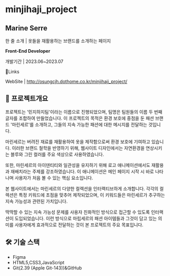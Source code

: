# minjihaji_project

## Marine Serre

한 줄 소개 | 옷들을 재활용하는 브랜드를 소개하는 페이지


**Front-End Developer**

개발기간 | 2023.06~2023.07

🔗Links

WebSite |  http://osungcjh.dothome.co.kr/minjihaji_project/

## 📜 프로젝트개요

프로젝트는 '민지하지팀'이라는 이름으로 진행되었으며, 팀명은 팀원들의 이름 두 번째 글자를 조합하여 만들었습니다. 이 프로젝트의 목적은 환경 보호에 중점을 둔 패션 브랜드 '마린세르'를 소개하고, 그들의 지속 가능한 패션에 대한 메시지를 전달하는 것입니다.

마린세르는 버려진 재료를 재활용하여 옷을 제작함으로써 환경 보호에 기여하고 있습니다. 이러한 브랜드 철학을 반영하기 위해, 웹사이트 디자인에서는 자연환경을 연상시키는 블루와 그린 컬러를 주요 색상으로 사용하였습니다.

또한, 마린세르의 아이덴티티와 일관성을 유지하기 위해 로고 애니메이션에서도 재활용과 재배치라는 주제를 강조하였습니다. 이 애니메이션은 메인 페이지 시작 시 바로 나타나며 사용자가 처음 볼 수 있는 핵심 요소입니다.

본 웹사이트에서는 마린세르의 다양한 컬렉션을 인터랙티브하게 소개합니다. 각각의 컬렉션은 특정 키워드에 초점을 맞추어 제작되었으며, 이 키워드들은 마린세르가 추구하는 지속 가능성과 관련된 가치입니다.

딱딱할 수 있는 지속 가능성 문제를 사용자 친화적인 방식으로 접근할 수 있도록 인터랙션이 도입되었습니다. 이런 방식으로 마립세르의 패션 아이템들과 그것이 담고 있는 의미를 사용자에게 효과적으로 전달하는 것이 본 프로젝트의 주요 목표입니다.

## 🛠 기술 스택

- Figma
- HTML5,CSS3,JavaScript
- Git(2.39 (Apple Git-143))&GitHub
